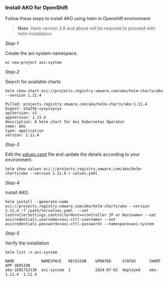 ### Install AKO for OpenShift

Follow these steps to install AKO using helm in Openshift environment

> **Note**: Helm version 3.8 and above will be required to proceed with helm installation.

*Step-1*

Create the avi-system namespace.

```
oc new-project avi-system
```

*Step-2*

Search for available charts

```
helm show chart oci://projects.registry.vmware.com/ako/helm-charts/ako --version 1.11.4

Pulled: projects.registry.vmware.com/ako/helm-charts/ako:1.11.4
Digest: sha256:xyxyxxyxyx
apiVersion: v2
appVersion: 1.11.4
description: A helm chart for Avi Kubernetes Operator
name: ako
type: application
version: 1.11.4
```

*Step-3*

Edit the [values.yaml](../install/helm.md#parameters) file and update the details according to your environment.

```
helm show values oci://projects.registry.vmware.com/ako/helm-charts/ako --version 1.11.4 > values.yaml

```

*Step-4*

Install AKO.

```
helm install --generate-name oci://projects.registry.vmware.com/ako/helm-charts/ako --version 1.11.4 -f /path/to/values.yaml  --set ControllerSettings.controllerHost=<controller IP or Hostname> --set avicredentials.username=<avi-ctrl-username> --set avicredentials.password=<avi-ctrl-password> --namespace=avi-system
```


*Step-5*

Verify the installation

```
helm list -n avi-system

NAME          	NAMESPACE 	REVISION	UPDATED     STATUS  	CHART    	APP VERSION
ako-1691752136	avi-system	1       	2024-07-02	deployed	ako-1.11.4	1.11.4
```


